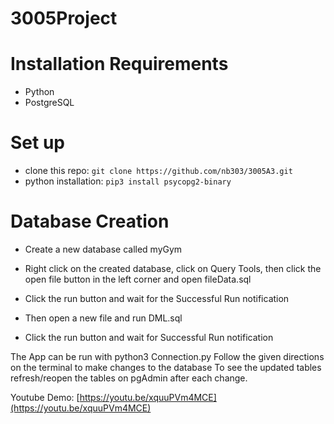 # 3005Project

# Installation Requirements
* Python
* PostgreSQL

# Set up
* clone this repo: ```git clone https://github.com/nb303/3005A3.git```
* python installation: ```pip3 install psycopg2-binary```

# Database Creation
* Create a new database called myGym

* Right click on the created database, click on Query Tools, then click the open file button in the left corner and open fileData.sql
* Click the run button and wait for the Successful Run notification
* Then open a new file and run DML.sql
* Click the run button and wait for Successful Run notification


The App can be run with python3 Connection.py
Follow the given directions on the terminal to make changes to the database
To see the updated tables refresh/reopen the tables on pgAdmin after each change. 

Youtube Demo: [https://youtu.be/xquuPVm4MCE](https://youtu.be/xquuPVm4MCE)
